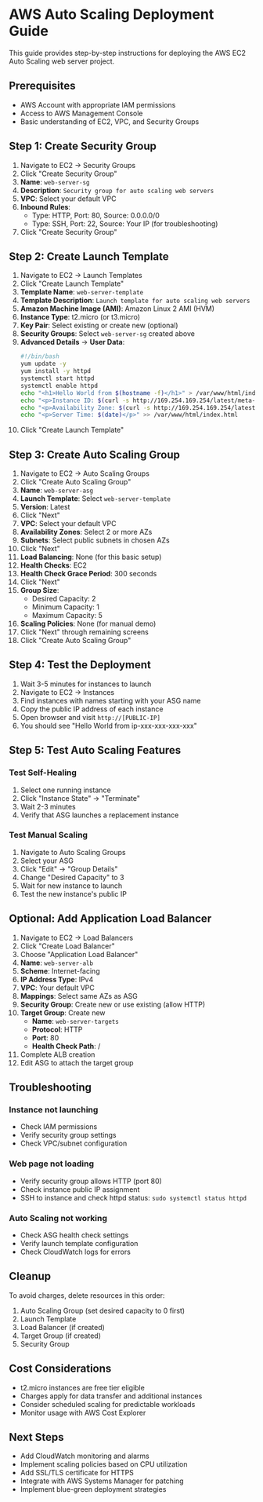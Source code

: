 # AWS Auto Scaling Deployment Guide

This guide provides step-by-step instructions for deploying the AWS EC2 Auto Scaling web server project.

## Prerequisites

- AWS Account with appropriate IAM permissions
- Access to AWS Management Console
- Basic understanding of EC2, VPC, and Security Groups

## Step 1: Create Security Group

1. Navigate to EC2 → Security Groups
2. Click "Create Security Group"
3. **Name**: `web-server-sg`
4. **Description**: `Security group for auto scaling web servers`
5. **VPC**: Select your default VPC
6. **Inbound Rules**:
   - Type: HTTP, Port: 80, Source: 0.0.0.0/0
   - Type: SSH, Port: 22, Source: Your IP (for troubleshooting)
7. Click "Create Security Group"

## Step 2: Create Launch Template

1. Navigate to EC2 → Launch Templates
2. Click "Create Launch Template"
3. **Template Name**: `web-server-template`
4. **Template Description**: `Launch template for auto scaling web servers`
5. **Amazon Machine Image (AMI)**: Amazon Linux 2 AMI (HVM)
6. **Instance Type**: t2.micro (or t3.micro)
7. **Key Pair**: Select existing or create new (optional)
8. **Security Groups**: Select `web-server-sg` created above
9. **Advanced Details** → **User Data**:
   ```bash
   #!/bin/bash
   yum update -y
   yum install -y httpd
   systemctl start httpd
   systemctl enable httpd
   echo "<h1>Hello World from $(hostname -f)</h1>" > /var/www/html/index.html
   echo "<p>Instance ID: $(curl -s http://169.254.169.254/latest/meta-data/instance-id)</p>" >> /var/www/html/index.html
   echo "<p>Availability Zone: $(curl -s http://169.254.169.254/latest/meta-data/placement/availability-zone)</p>" >> /var/www/html/index.html
   echo "<p>Server Time: $(date)</p>" >> /var/www/html/index.html
   ```
10. Click "Create Launch Template"

## Step 3: Create Auto Scaling Group

1. Navigate to EC2 → Auto Scaling Groups
2. Click "Create Auto Scaling Group"
3. **Name**: `web-server-asg`
4. **Launch Template**: Select `web-server-template`
5. **Version**: Latest
6. Click "Next"
7. **VPC**: Select your default VPC
8. **Availability Zones**: Select 2 or more AZs
9. **Subnets**: Select public subnets in chosen AZs
10. Click "Next"
11. **Load Balancing**: None (for this basic setup)
12. **Health Checks**: EC2
13. **Health Check Grace Period**: 300 seconds
14. Click "Next"
15. **Group Size**:
    - Desired Capacity: 2
    - Minimum Capacity: 1
    - Maximum Capacity: 5
16. **Scaling Policies**: None (for manual demo)
17. Click "Next" through remaining screens
18. Click "Create Auto Scaling Group"

## Step 4: Test the Deployment

1. Wait 3-5 minutes for instances to launch
2. Navigate to EC2 → Instances
3. Find instances with names starting with your ASG name
4. Copy the public IP address of each instance
5. Open browser and visit `http://[PUBLIC-IP]`
6. You should see "Hello World from ip-xxx-xxx-xxx-xxx"

## Step 5: Test Auto Scaling Features

### Test Self-Healing
1. Select one running instance
2. Click "Instance State" → "Terminate"
3. Wait 2-3 minutes
4. Verify that ASG launches a replacement instance

### Test Manual Scaling
1. Navigate to Auto Scaling Groups
2. Select your ASG
3. Click "Edit" → "Group Details"
4. Change "Desired Capacity" to 3
5. Wait for new instance to launch
6. Test the new instance's public IP

## Optional: Add Application Load Balancer

1. Navigate to EC2 → Load Balancers
2. Click "Create Load Balancer"
3. Choose "Application Load Balancer"
4. **Name**: `web-server-alb`
5. **Scheme**: Internet-facing
6. **IP Address Type**: IPv4
7. **VPC**: Your default VPC
8. **Mappings**: Select same AZs as ASG
9. **Security Group**: Create new or use existing (allow HTTP)
10. **Target Group**: Create new
    - **Name**: `web-server-targets`
    - **Protocol**: HTTP
    - **Port**: 80
    - **Health Check Path**: /
11. Complete ALB creation
12. Edit ASG to attach the target group

## Troubleshooting

### Instance not launching
- Check IAM permissions
- Verify security group settings
- Check VPC/subnet configuration

### Web page not loading
- Verify security group allows HTTP (port 80)
- Check instance public IP assignment
- SSH to instance and check httpd status: `sudo systemctl status httpd`

### Auto Scaling not working
- Check ASG health check settings
- Verify launch template configuration
- Check CloudWatch logs for errors

## Cleanup

To avoid charges, delete resources in this order:
1. Auto Scaling Group (set desired capacity to 0 first)
2. Launch Template
3. Load Balancer (if created)
4. Target Group (if created)
5. Security Group

## Cost Considerations

- t2.micro instances are free tier eligible
- Charges apply for data transfer and additional instances
- Consider scheduled scaling for predictable workloads
- Monitor usage with AWS Cost Explorer

## Next Steps

- Add CloudWatch monitoring and alarms
- Implement scaling policies based on CPU utilization
- Add SSL/TLS certificate for HTTPS
- Integrate with AWS Systems Manager for patching
- Implement blue-green deployment strategies
